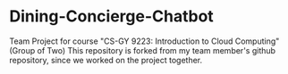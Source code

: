 # Dining-Concierge-Chatbot
Team Project for course "CS-GY 9223: Introduction to Cloud Computing" (Group of Two) 
This repository is forked from my team member's github repository, since we worked on the project together.
